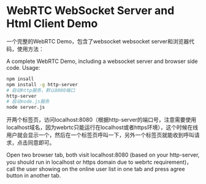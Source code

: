 # WebRTC WebSocket Server and Html Client Demo
一个完整的WebRTC Demo，包含了websocket websocket server和浏览器代码，使用方法：  
  
A complete WebRTC Demo, including a websocket server and browser side code. Usage:
```bash
npm insall
npm install -g http-server
# 启动http服务，默认8080端口
http-server
# 启动node.js服务
node server.js
```
开两个标签页，访问localhost:8080（根据http-server的端口号，注意需要使用localhost域名，因为webrtc只能运行在localhost或者https环境），这个时候在线用户就会显示一个，然后在一个标签页呼叫一下，另外一个标签页就能收到呼叫请求，点击同意即可。  
  
Open two browser tab, both visit localhost:8080 (based on your http-server, you should run in localhost or https domain due to webrtc requirement)，call the user showing on the online user list in one tab and press agree button in another tab. 
